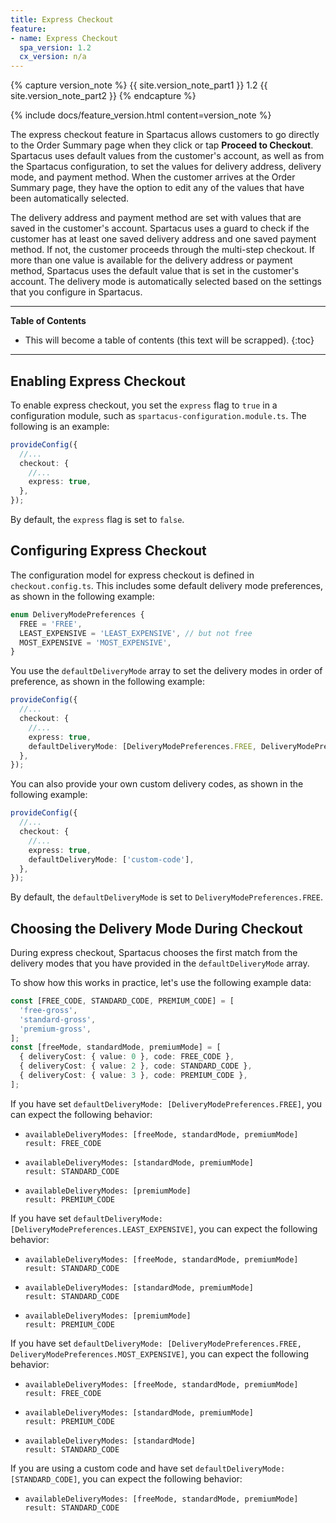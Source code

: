```yaml
---
title: Express Checkout
feature:
- name: Express Checkout
  spa_version: 1.2
  cx_version: n/a
---
```


{% capture version_note %}
{{ site.version_note_part1 }} 1.2 {{ site.version_note_part2 }}
{% endcapture %}

{% include docs/feature_version.html content=version_note %}

The express checkout feature in Spartacus allows customers to go directly to the Order Summary page when they click or tap **Proceed to Checkout**. Spartacus uses default values from the customer's account, as well as from the Spartacus configuration, to set the values for delivery address, delivery mode, and payment method. When the customer arrives at the Order Summary page, they have the option to edit any of the values that have been automatically selected.

The delivery address and payment method are set with values that are saved in the customer's account. Spartacus uses a guard to check if the customer has at least one saved delivery address and one saved payment method. If not, the customer proceeds through the multi-step checkout. If more than one value is available for the delivery address or payment method, Spartacus uses the default value that is set in the customer's account. The delivery mode is automatically selected based on the settings that you configure in Spartacus.

***

**Table of Contents**

- This will become a table of contents (this text will be scrapped).
{:toc}

***

## Enabling Express Checkout

To enable express checkout, you set the `express` flag to `true` in a configuration module, such as `spartacus-configuration.module.ts`. The following is an example:

```ts
provideConfig({
  //...
  checkout: {
    //...
    express: true,
  },
});
```

By default, the `express` flag is set to `false`.

## Configuring Express Checkout

The configuration model for express checkout is defined in `checkout.config.ts`. This includes some default delivery mode preferences, as shown in the following example:

```typescript
enum DeliveryModePreferences {
  FREE = 'FREE',
  LEAST_EXPENSIVE = 'LEAST_EXPENSIVE', // but not free
  MOST_EXPENSIVE = 'MOST_EXPENSIVE',
}
```

You use the `defaultDeliveryMode` array to set the delivery modes in order of preference, as shown in the following example:

```typescript
provideConfig({
  //...
  checkout: {
    //...
    express: true,
    defaultDeliveryMode: [DeliveryModePreferences.FREE, DeliveryModePreferences.MOST_EXPENSIVE],
  },
});
```

You can also provide your own custom delivery codes, as shown in the following example:

```typescript
provideConfig({
  //...
  checkout: {
    //...
    express: true,
    defaultDeliveryMode: ['custom-code'],
  },
});
```

By default, the `defaultDeliveryMode` is set to `DeliveryModePreferences.FREE`.

## Choosing the Delivery Mode During Checkout

During express checkout, Spartacus chooses the first match from the delivery modes that you have provided in the `defaultDeliveryMode` array.

To show how this works in practice, let's use the following example data:

```typescript
const [FREE_CODE, STANDARD_CODE, PREMIUM_CODE] = [
  'free-gross',
  'standard-gross',
  'premium-gross',
];
const [freeMode, standardMode, premiumMode] = [
  { deliveryCost: { value: 0 }, code: FREE_CODE },
  { deliveryCost: { value: 2 }, code: STANDARD_CODE },
  { deliveryCost: { value: 3 }, code: PREMIUM_CODE },
];
```

If you have set `defaultDeliveryMode: [DeliveryModePreferences.FREE]`, you can expect the following behavior:

- ```text
  availableDeliveryModes: [freeMode, standardMode, premiumMode]
  result: FREE_CODE
  ```

- ```text
  availableDeliveryModes: [standardMode, premiumMode]
  result: STANDARD_CODE
  ```

- ```text
  availableDeliveryModes: [premiumMode]
  result: PREMIUM_CODE
  ```

If you have set `defaultDeliveryMode: [DeliveryModePreferences.LEAST_EXPENSIVE]`, you can expect the following behavior:

- ```text
  availableDeliveryModes: [freeMode, standardMode, premiumMode]
  result: STANDARD_CODE
  ```

- ```text
  availableDeliveryModes: [standardMode, premiumMode]
  result: STANDARD_CODE
  ```

- ```text
  availableDeliveryModes: [premiumMode]
  result: PREMIUM_CODE
  ```

If you have set `defaultDeliveryMode: [DeliveryModePreferences.FREE, DeliveryModePreferences.MOST_EXPENSIVE]`, you can expect the following behavior:

- ```text
  availableDeliveryModes: [freeMode, standardMode, premiumMode]
  result: FREE_CODE
  ```

- ```text
  availableDeliveryModes: [standardMode, premiumMode]
  result: PREMIUM_CODE
  ```

- ```text
  availableDeliveryModes: [standardMode]
  result: STANDARD_CODE
  ```

If you are using a custom code and have set ```defaultDeliveryMode: [STANDARD_CODE]```, you can expect the following behavior:

- ```text
  availableDeliveryModes: [freeMode, standardMode, premiumMode]
  result: STANDARD_CODE
  ```
